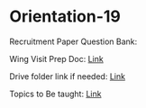 # Orientation-19

Recruitment Paper Question Bank:

Wing Visit Prep Doc: [Link](https://docs.google.com/document/d/1U15eCH4HIhXa4l36cliFt2ljmYXLq0-mxuwc03OWk5I/edit?usp=sharing)

Drive folder link if needed: [Link](https://drive.google.com/drive/folders/1gHbpXaFBkGAsv--vOrxZznFX2Jo2i2Dj?usp=sharing)

Topics to Be taught: [Link](https://docs.google.com/document/d/1XZSwV27oxaDxnBy3r0bp6i2IRzFDhGb4NoEb6bxDT6g/edit?usp=sharing)
